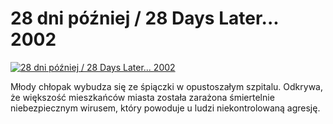 28 dni później / 28 Days Later... 2002 
=============
[![28 dni później / 28 Days Later... 2002 ](http://vidos.pl/images/player.gif)](http://vidos.pl/28-dni-pozniej-28-days-later-2002)

 Młody chłopak wybudza się ze śpiączki w opustoszałym szpitalu. Odkrywa, że większość mieszkańców miasta została zarażona śmiertelnie niebezpiecznym wirusem, który powoduje u ludzi niekontrolowaną agresję.
